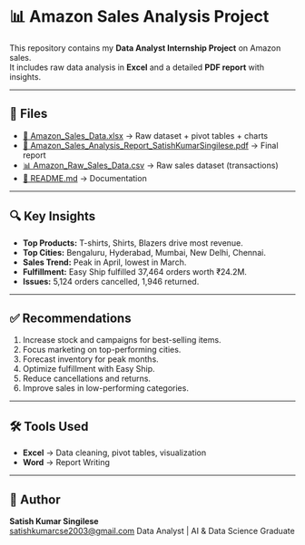 # 📊 Amazon Sales Analysis Project

This repository contains my **Data Analyst Internship Project** on Amazon sales.  
It includes raw data analysis in **Excel** and a detailed **PDF report** with insights.

---

## 📂 Files
- [📘 Amazon_Sales_Data.xlsx](Amazon_Sales_Data.xlsx) → Raw dataset + pivot tables + charts  
- [📄 Amazon_Sales_Analysis_Report_SatishKumarSingilese.pdf](Amazon_Sales_Analysis_Report_SatishKumarSingilese.pdf) → Final report
- [📊 Amazon_Raw_Sales_Data.csv](Amazon_Raw_Sales_Data.csv) → Raw sales dataset (transactions)  
- [📝 README.md](README.md) → Documentation  

---

## 🔍 Key Insights
- **Top Products:** T-shirts, Shirts, Blazers drive most revenue.  
- **Top Cities:** Bengaluru, Hyderabad, Mumbai, New Delhi, Chennai.  
- **Sales Trend:** Peak in April, lowest in March.  
- **Fulfillment:** Easy Ship fulfilled 37,464 orders worth ₹24.2M.  
- **Issues:** 5,124 orders cancelled, 1,946 returned.  

---

## ✅ Recommendations
1. Increase stock and campaigns for best-selling items.  
2. Focus marketing on top-performing cities.  
3. Forecast inventory for peak months.  
4. Optimize fulfillment with Easy Ship.  
5. Reduce cancellations and returns.  
6. Improve sales in low-performing categories.  

---

## 🛠️ Tools Used
- **Excel** → Data cleaning, pivot tables, visualization  
- **Word** → Report Writing

---

## 👤 Author
**Satish Kumar Singilese**  
satishkumarcse2003@gmail.com
Data Analyst | AI & Data Science Graduate  

